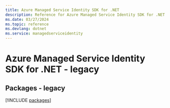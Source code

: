 ```yaml
---
title: Azure Managed Service Identity SDK for .NET
description: Reference for Azure Managed Service Identity SDK for .NET
ms.date: 03/27/2024
ms.topic: reference
ms.devlang: dotnet
ms.service: managedserviceidentity
---
```

# Azure Managed Service Identity SDK for .NET - legacy
## Packages - legacy
[!INCLUDE [packages](managed-service-identity-index.md)]